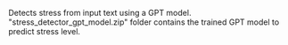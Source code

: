 Detects stress from input text using a GPT model.
"stress_detector_gpt_model.zip" folder contains the trained GPT model to predict stress level.
